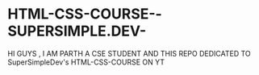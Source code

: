 # HTML-CSS-COURSE--SUPERSIMPLE.DEV-
HI GUYS , I AM PARTH A CSE STUDENT AND THIS REPO DEDICATED TO SuperSimpleDev's HTML-CSS-COURSE ON YT
